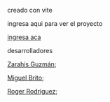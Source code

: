 
creado con vite

ingresa aqui para ver el proyecto

<a href="https://64c04831c36ba4061384e3d3--precious-monstera-15b8e3.netlify.app/">ingresa aca</a>



desarrolladores

 <a href="https://github.com/Zarahisg">Zarahis Guzmán</a>;

 <a href="https://github.com/miguelangel-brito">Miguel Brito</a>;

 <a href="https://github.com/roger-rd">Roger Rodriguez</a>;

